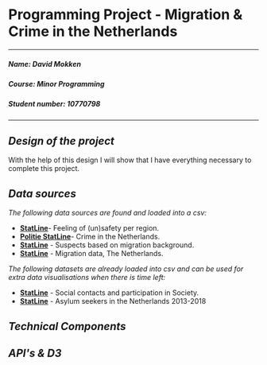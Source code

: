 # Programming Project - Migration & Crime in the Netherlands

---

##### ***Name***: David Mokken
##### ***Course***: Minor Programming
##### ***Student number***: 10770798

---

***__Design of the project__***
---
With the help of this design I will show that I have everything necessary to complete this project.

***__Data sources__***
---
*The following data sources are found and loaded into a csv:*
- __[StatLine](https://opendata.cbs.nl/statline/#/CBS/nl/dataset/81877NED/table?ts=1558540316272)__- Feeling of (un)safety per region.
- __[Politie StatLine](https://data.politie.nl/#/Politie/nl/dataset/47013NED/table?ts=1558538256717)__- Crime in the Netherlands.
- __[StatLine](https://opendata.cbs.nl/statline/#/CBS/nl/dataset/81947NED/table?ts=1558540317309)__ - Suspects based on migration background.
- __[StatLine](https://opendata.cbs.nl/statline/#/CBS/nl/dataset/70072ned/table?ts=1558635886803)__ - Migration data, The Netherlands.

*The following datasets are already loaded into csv and can be used for extra data visualisations when there is time left:*
- __[StatLine](https://opendata.cbs.nl/statline/#/CBS/nl/dataset/82249NED/table?ts=1558540015099)__ - Social contacts and participation in Society.
- __[StatLine](https://opendata.cbs.nl/statline/#/CBS/nl/dataset/83102NED/table?ts=1558540301270)__ - Asylum seekers in the Netherlands 2013-2018



***__Technical Components__***
---

***__API's & D3__***
---


